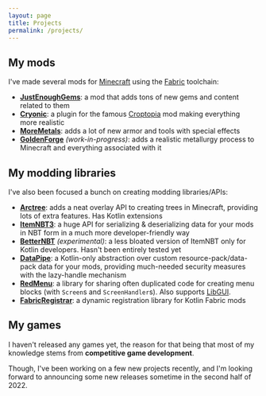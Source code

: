 ```yaml
---
layout: page
title: Projects
permalink: /projects/
---
```


## My mods

I've made several mods for [Minecraft](https://minecraft.net) using the [Fabric](https://fabricmc.net) toolchain:

- **[JustEnoughGems](https://github.com/kanpov/JustEnoughGems)**: a mod that adds tons of new
  gems and content related to them
- **[Cryonic](https://github.com/kanpov/Cryonic)**: a plugin for the famous
  [Croptopia](https://https://www.curseforge.com/minecraft/mc-mods/croptopia-fabric) mod making everything more
  realistic
- **[MoreMetals](https://github.com/kanpov/MoreMetals)**: adds a lot of new armor and tools with special
  effects
- **[GoldenForge](https://github.com/kanpov/GoldenForge)** _(work-in-progress)_: adds a realistic metallurgy
  process to Minecraft and everything associated with it

## My modding libraries

I've also been focused a bunch on creating modding libraries/APIs:

- **[Arctree](https://github.com/kanpov/Arctree)**: adds a neat overlay API to creating trees in Minecraft,
  providing lots of extra features. Has Kotlin extensions
- **[ItemNBT3](https://github.com/kanpov/ItemNBT)**: a huge API for serializing & deserializing data for your
  mods in NBT form in a much more developer-friendly way
- **[BetterNBT](https://github.com/kanpov/BetterNBT)** _(experimental)_: a less bloated version of ItemNBT
  only for Kotlin developers. Hasn't been entirely tested yet
- **[DataPipe](https://github.com/kanpov/DataPipe)**: a Kotlin-only abstraction over custom
  resource-pack/data-pack
  data for your mods, providing much-needed security measures with the lazy-handle mechanism
- **[RedMenu](https://github.com/kanpov/RedMenu)**: a library for sharing often duplicated code for creating
  menu blocks (with `Screen`s and `ScreenHandler`s). Also supports [LibGUI](https://github.com/CottonMC/LibGUI).
- **[FabricRegistrar](https://github.com/kanpov/FabricRegistrar)**: a dynamic registration library for Kotlin
  Fabric mods

## My games

I haven't released any games yet, the reason for that being that most of my knowledge stems from
**competitive game development**.

Though, I've been working on a few new projects recently, and I'm looking forward to announcing some new releases
sometime in the second half of 2022.

